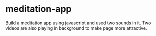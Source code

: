 # meditation-app
Build a meditation app using javascript and used two sounds in it. Two videos are also playing in background to make page more attractive.
